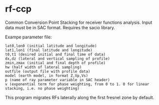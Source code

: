 # rf-ccp
Common Conversion Point Stacking for receiver functions analysis. Input data must be in SAC format. Requires the sacio library.

Exampe parameter file:

    lat0,lon0 (initial latitude and longitude)
    lat1,lon1 (final latitude and longitude)
    t0,t1 (desired initial and final time of data)
    dx,dz (lateral and vertical sampling of profile)
    zmin,zmax (initial and final depth of profile)
    hw (half width of lateral sampling)
    outfile (output file with profile data)
    model (earth model, in format Z,Vp,Vs)
    p (name of ray parameter variable in SAC header)
    v (exponential term for phase weighting, from 0 to 1. 0 for linear stacking, i.e. no phase weighting)
    
This program migrates RFs laterally along the first fresnel zone by default.
